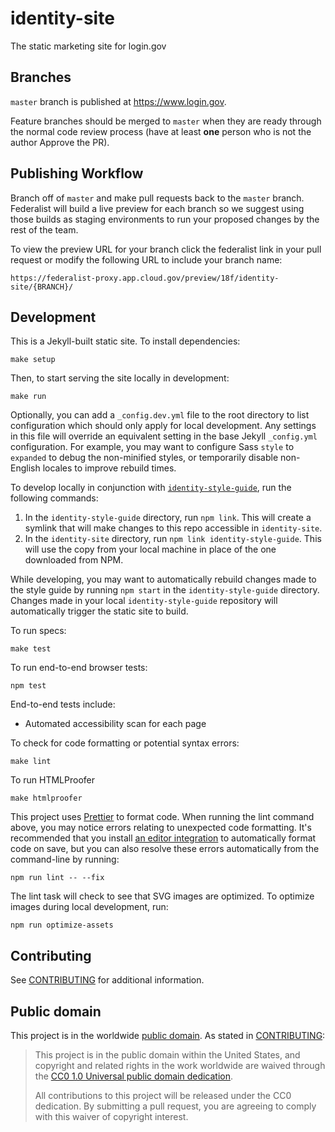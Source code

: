 # identity-site

The static marketing site for login.gov

## Branches

`master` branch is published at https://www.login.gov.

Feature branches should be merged to `master` when they are ready through the normal code review process (have at least **one** person who is not the author Approve the PR).

## Publishing Workflow

Branch off of `master` and make pull requests back to the `master` branch. Federalist will build a live preview for each branch so we suggest using those builds as staging environments to run your proposed changes by the rest of the team.

To view the preview URL for your branch click the federalist link in your pull request or modify the following URL to include your branch name:

```
https://federalist-proxy.app.cloud.gov/preview/18f/identity-site/{BRANCH}/
```

## Development

This is a Jekyll-built static site. To install dependencies:

```
make setup
```

Then, to start serving the site locally in development:

```
make run
```

Optionally, you can add a `_config.dev.yml` file to the root directory to list configuration which should only apply for local development. Any settings in this file will override an equivalent setting in the base Jekyll `_config.yml` configuration. For example, you may want to configure Sass `style` to `expanded` to debug the non-minified styles, or temporarily disable non-English locales to improve rebuild times.

To develop locally in conjunction with [`identity-style-guide`](https://github.com/18F/identity-style-guide/), run the following commands:

1. In the `identity-style-guide` directory, run `npm link`. This will create a symlink that will make changes to this repo accessible in `identity-site`.
2. In the `identity-site` directory, run `npm link identity-style-guide`. This will use the copy from your local machine in place of the one downloaded from NPM.

While developing, you may want to automatically rebuild changes made to the style guide by running `npm start` in the `identity-style-guide` directory. Changes made in your local `identity-style-guide` repository will automatically trigger the static site to build.

To run specs:

```
make test
```

To run end-to-end browser tests:

```
npm test
```

End-to-end tests include:

- Automated accessibility scan for each page

To check for code formatting or potential syntax errors:

```
make lint
```

To run HTMLProofer

```
make htmlproofer
```

This project uses [Prettier](https://prettier.io/) to format code. When running the lint command above, you may notice errors relating to unexpected code formatting. It's recommended that you install [an editor integration](https://prettier.io/docs/en/editors.html) to automatically format code on save, but you can also resolve these errors automatically from the command-line by running:

```
npm run lint -- --fix
```

The lint task will check to see that SVG images are optimized. To optimize images during local development, run:

```
npm run optimize-assets
```

## Contributing

See [CONTRIBUTING](CONTRIBUTING.md) for additional information.

## Public domain

This project is in the worldwide [public domain](LICENSE.md). As stated in [CONTRIBUTING](CONTRIBUTING.md):

> This project is in the public domain within the United States, and copyright and related rights in the work worldwide are waived through the [CC0 1.0 Universal public domain dedication](https://creativecommons.org/publicdomain/zero/1.0/).
>
> All contributions to this project will be released under the CC0 dedication. By submitting a pull request, you are agreeing to comply with this waiver of copyright interest.
